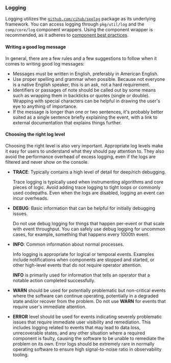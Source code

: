 ### Logging

Logging utilizes the [`github.com/cihub/seelog`](https://github.com/cihub/seelog) package as its underlying framework. 
You can access logging through `pkg/util/log` and the `comp/core/log` component wrappers.
Using the component wrapper is recommended, as it adheres to [component best practices](https://datadoghq.dev/datadog-agent/components/overview/).

#### Writing a good log message

In general, there are a few rules and a few suggestions to follow when it comes to writing
good log messages:

- Messages must be written in English, preferably in American English.
- Use proper spelling and grammar when possible. Because not everyone is a native English speaker, this is an ask, not a hard requirement.
- Identifiers or passages of note should be called out by some means such as wrapping them in
  backticks or quotes (single or double). Wrapping with special characters can be helpful in drawing the user's eye to anything of importance.
- If the message is longer than one or two sentences, it's probably better suited as a single sentence briefly
  explaining the event, with a link to external documentation that explains things further.

#### Choosing the right log level

Choosing the right level is also very important. Appropriate log levels make it easy for users to understand what they should pay attention to. 
They also avoid the performance overhead of excess logging, even if the logs are filtered and never show on the console.

- **TRACE**: Typically contains a high level of detail for deep/rich debugging.

  Trace logging is typically used when instrumenting algorithms and core pieces of logic. 
  Avoid adding trace logging to tight loops or commonly used codepaths.
  Even when the logs are disabled, logging an event can incur overheads.
- **DEBUG**: Basic information that can be helpful for initially debugging issues.

  Do not use debug logging for things that happen per-event or that scale with event throughput.
  You can safely use debug logging for uncommon cases, for example, something that happens every 1000th event.
- **INFO**: Common information about normal processes.

  Info logging is appropriate for logical or temporal events.
  Examples include notifications when components are stopped and started, or other high-level events that do not require operator attention.

  **INFO** is primarily used for information that tells an operator that a notable action completed successfully.

- **WARN** should be used for potentially problematic but non-critical events where the software can continue operating, 
  potentially in a degraded state and/or recover from the problem. Do not use **WARN** for events that require user's immediate attention.
  
- **ERROR** level should be used for events indicating severely problematic issues that require immediate user visibility and remediation.
  This includes logging related to events that may lead to data loss, unrecoverable states, and any other situation where a required component is faulty,
  causing the software to be unable to remediate the problem on its own.
  Error logs should be extremely rare in normally operating software to ensure high signal-to-noise ratio in observability tooling.

